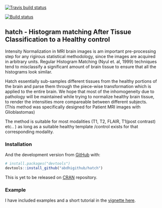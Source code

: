 
[![Travis build status](https://travis-ci.org/abdhigithub/hatch.svg?branch=master)](https://travis-ci.org/abdhigithub/hatch)

[![Build status](https://ci.appveyor.com/api/projects/status/kd8ptwro18ak5imf/branch/master?svg=true)](https://ci.appveyor.com/project/abdhigithub/hatch/branch/master)

<!-- [![CRAN_Status_Badge](http://www.r-pkg.org/badges/version/hatch)](https://cran.r-project.org/package=hatch) -->
<!-- README.md is generated from README.Rmd. Please edit that file -->
hatch - Histogram matching After Tissue Classification to a Healthy control
---------------------------------------------------------------------------

Intensity Normalization in MRI brain images is am important pre-processing step for any rigirous statistical methodology, since the images are acquired in arbitrary units. Regular Histogram Matching (Nyul et. al, 1999) techniques tend to misclassify a significant amount of brain tissue to ensure that all the histograms look similar.

Hatch essentially sub-samples different tissues from the healthy portions of the brain and parse them through the piece-wise transformation which is applied to the entire brain. We hope that most of the inhomogeneity due to pathology will be maintained while trying to normalize healthy brain tissue, to render the intensities more compareable between different subjects. (This method was specifically designed for Patient MRI images with Glioblastomas)

The method is suitable for most modalities (T1, T2, FLAIR, T1(post contrast) etc.. ) as long as a suitable healthy template /control exists for that corresponding modality.

### Installation

And the development version from [GitHub](https://github.com/) with:

``` r
# install.packages("devtools")
devtools::install_github("abdhigithub/hatch")
```

This is yet to be released on [CRAN](https://CRAN.R-project.org) repository.

### Example

I have included examples and a short tutorial in the [vignette here](https://github.com/abdhigithub/hatch/blob/master/vignettes/hatch_tutorial.Rmd).
